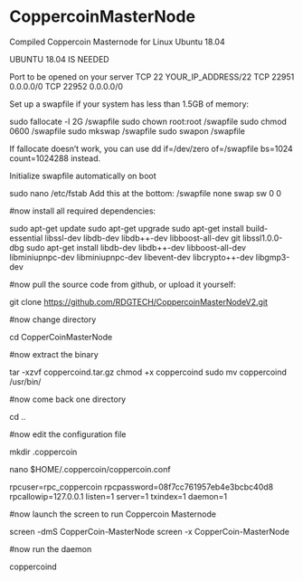 # CoppercoinMasterNode
Compiled Coppercoin Masternode for Linux Ubuntu 18.04

UBUNTU 18.04 IS NEEDED

Port to be opened on your server
TCP 22 YOUR_IP_ADDRESS/22 
TCP 22951 0.0.0.0/0 
TCP 22952 0.0.0.0/0

Set up a swapfile if your system has less than 1.5GB of memory:

sudo fallocate -l 2G /swapfile sudo chown root:root /swapfile sudo chmod 0600 /swapfile sudo mkswap /swapfile sudo swapon /swapfile

If fallocate doesn’t work, you can use dd if=/dev/zero of=/swapfile bs=1024 count=1024288 instead.

Initialize swapfile automatically on boot

sudo nano /etc/fstab Add this at the bottom: /swapfile none swap sw 0 0

#now install all required dependencies:

sudo apt-get update 
sudo apt-get upgrade 
sudo apt-get install build-essential libssl-dev libdb-dev libdb++-dev libboost-all-dev git libssl1.0.0-dbg 
sudo apt-get install libdb-dev libdb++-dev libboost-all-dev libminiupnpc-dev libminiupnpc-dev libevent-dev libcrypto++-dev libgmp3-dev

#now pull the source code from github, or upload it yourself:

git clone https://github.com/RDGTECH/CoppercoinMasterNodeV2.git

#now change directory 

cd CopperCoinMasterNode

#now extract the binary

tar -xzvf coppercoind.tar.gz
chmod +x coppercoind sudo mv coppercoind /usr/bin/

#now come back one directory

cd ..

#now edit the configuration file

mkdir .coppercoin

nano $HOME/.coppercoin/coppercoin.conf

rpcuser=rpc_coppercoin 
rpcpassword=08f7cc761957eb4e3bcbc40d8 
rpcallowip=127.0.0.1 
listen=1 
server=1 
txindex=1 
daemon=1

#now launch the screen to run Coppercoin Masternode

screen -dmS CopperCoin-MasterNode 
screen -x CopperCoin-MasterNode

#now run the daemon

coppercoind
